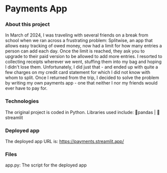 # Payments App

### About this project
In March of 2024, I was traveling with several friends on a break from school when we ran across a frustrating problem: Splitwise, an app that allows easy tracking of owed money, now had a limit for how many entries a person can add each day. Once the limit is reached, they ask you to upgrade to their paid version to be allowed to add more entries. I resorted to collecting receipts wherever we went, stuffing them into my bag and hoping I didn't lose them. Unfortunately, I did just that - and ended up with quite a few charges on my credit card statement for which I did not know with whom to split. Once I returned from the trip, I decided to solve the problem by writing my own payments app - one that neither I nor my friends would ever have to pay for. 

### Technologies 
The original project is coded in Python. Libraries used include: 🐼pandas | 🎨streamlit

### Deployed app
The deployed app URL is: https://payments.streamlit.app/

### Files
app.py: The script for the deployed app
